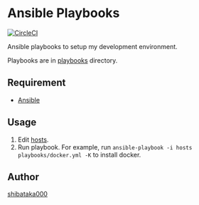# Ansible Playbooks

[![CircleCI](https://circleci.com/gh/shibataka000/ansible-playbooks.svg?style=shield)](https://circleci.com/gh/shibataka000/ansible-playbooks)

Ansible playbooks to setup my development environment.

Playbooks are in [playbooks](./playbooks) directory.

## Requirement
- [Ansible](https://www.ansible.com/)

## Usage
1. Edit [hosts](./hosts).
1. Run playbook. For example, run `ansible-playbook -i hosts playbooks/docker.yml -K` to install docker.

## Author
[shibataka000](https://github.com/shibataka000)
